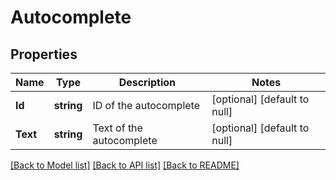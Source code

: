 # Autocomplete

## Properties
Name | Type | Description | Notes
------------ | ------------- | ------------- | -------------
**Id** | **string** | ID of the autocomplete | [optional] [default to null]
**Text** | **string** | Text of the autocomplete | [optional] [default to null]

[[Back to Model list]](../README.md#documentation-for-models) [[Back to API list]](../README.md#documentation-for-api-endpoints) [[Back to README]](../README.md)


